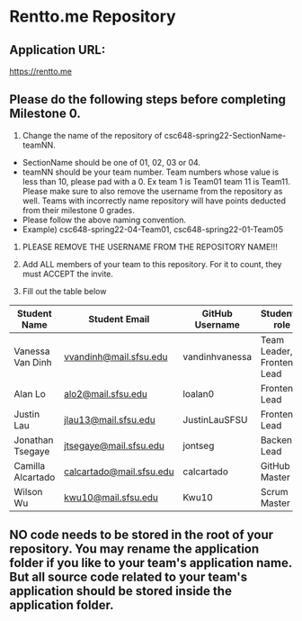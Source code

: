 # Rentto.me Repository

## Application URL: 
https://rentto.me

## Please do the following steps before completing Milestone 0.
1. Change the name of the repository of csc648-spring22-SectionName-teamNN. 
 - SectionName should be one of 01, 02, 03 or 04. 
 - teamNN should be your team number. Team numbers whose value is less than 10, please pad with a 0. Ex team 1 is Team01 team 11 is Team11. Please make sure to also remove the username from the repository as well. Teams with incorrectly name repository will have points deducted from their milestone 0 grades.
 - Please follow the above naming convention.
 - Example) csc648-spring22-04-Team01,   csc648-spring22-01-Team05

1. PLEASE REMOVE THE USERNAME FROM THE REPOSITORY NAME!!!

2. Add ALL members of your team to this repository. For it to count, they must ACCEPT the invite.

3. Fill out the table below


| Student Name      | Student Email            | GitHub Username |      Student's role        |
| ----------------- | ------------------------ | --------------- | -------------------------- |
| Vanessa Van Dinh  | vvandinh@mail.sfsu.edu   | vandinhvanessa  | Team Leader, Frontend Lead |
| Alan Lo           | alo2@mail.sfsu.edu       | loalan0         | Frontend Lead |
| Justin Lau        | jlau13@mail.sfsu.edu | JustinLauSFSU   | Frontend Lead
| Jonathan Tsegaye  | jtsegaye@mail.sfsu.edu   | jontseg         |        Backend Lead        |
| Camilla Alcartado | calcartado@mail.sfsu.edu | calcartado      | GitHub Master|
| Wilson Wu         | kwu10@mail.sfsu.edu | Kwu10           | Scrum Master |


## NO code needs to be stored in the root of your repository. You may rename the application folder if you like to your team's application name. But all source code related to your team's application should be stored inside the application folder.
